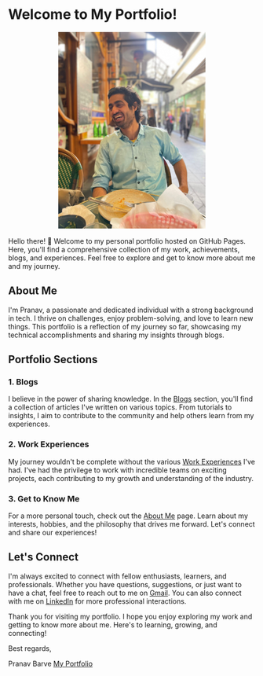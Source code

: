 # Welcome to My Portfolio!

<p align="center">
  <img src="static/images/1.jpg" alt="Portfolio Banner" width="300" height="400" />
</p>

Hello there! 👋 Welcome to my personal portfolio hosted on GitHub Pages. Here, you'll find a comprehensive collection of my work, achievements, blogs, and experiences. Feel free to explore and get to know more about me and my journey.

## About Me

I'm Pranav, a passionate and dedicated individual with a strong background in tech. I thrive on challenges, enjoy problem-solving, and love to learn new things. This portfolio is a reflection of my journey so far, showcasing my technical accomplishments and sharing my insights through blogs.

## Portfolio Sections

### 1. Blogs

I believe in the power of sharing knowledge. In the [Blogs](https://pranavbarve125.github.io/blogs/) section, you'll find a collection of articles I've written on various topics. From tutorials to insights, I aim to contribute to the community and help others learn from my experiences.


### 2. Work Experiences

My journey wouldn't be complete without the various [Work Experiences](https://pranavbarve125.github.io/#experience) I've had. I've had the privilege to work with incredible teams on exciting projects, each contributing to my growth and understanding of the industry.

### 3. Get to Know Me

For a more personal touch, check out the [About Me](https://pranavbarve125.github.io/#about) page. Learn about my interests, hobbies, and the philosophy that drives me forward. Let's connect and share our experiences!

## Let's Connect

I'm always excited to connect with fellow enthusiasts, learners, and professionals. Whether you have questions, suggestions, or just want to have a chat, feel free to reach out to me on [Gmail](mailto:pranavbarve98@gmail.com). You can also connect with me on [LinkedIn](https://www.linkedin.com/in/pranav-barve/) for more professional interactions.

Thank you for visiting my portfolio. I hope you enjoy exploring my work and getting to know more about me. Here's to learning, growing, and connecting!

Best regards,

Pranav Barve
[My Portfolio](https://pranavbarve125.github.io/)
